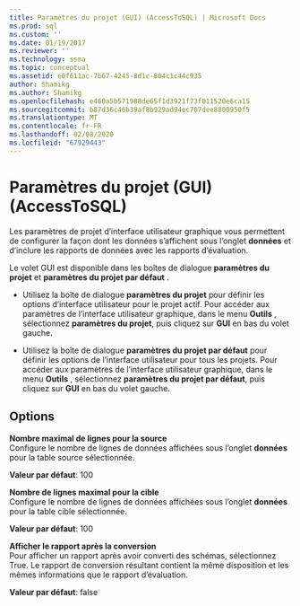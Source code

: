 ```yaml
---
title: Paramètres du projet (GUI) (AccessToSQL) | Microsoft Docs
ms.prod: sql
ms.custom: ''
ms.date: 01/19/2017
ms.reviewer: ''
ms.technology: ssma
ms.topic: conceptual
ms.assetid: e0f611ac-7b67-4245-8d1c-804c1c44c935
author: Shamikg
ms.author: Shamikg
ms.openlocfilehash: e460a5b571988de65f1d3921f73f011520e6ca15
ms.sourcegitcommit: b87d36c46b39af8b929ad94ec707dee8800950f5
ms.translationtype: MT
ms.contentlocale: fr-FR
ms.lasthandoff: 02/08/2020
ms.locfileid: "67929443"
---
```

# <a name="project-settings-gui-accesstosql"></a>Paramètres du projet (GUI) (AccessToSQL)
Les paramètres de projet d’interface utilisateur graphique vous permettent de configurer la façon dont les données s’affichent sous l’onglet **données** et d’inclure les rapports de données avec les rapports d’évaluation.  
  
Le volet GUI est disponible dans les boîtes de dialogue **paramètres du projet** et **paramètres du projet par défaut** .  
  
-   Utilisez la boîte de dialogue **paramètres du projet** pour définir les options d’interface utilisateur pour le projet actif. Pour accéder aux paramètres de l’interface utilisateur graphique, dans le menu **Outils** , sélectionnez **paramètres du projet**, puis cliquez sur **GUI** en bas du volet gauche.  
  
-   Utilisez la boîte de dialogue **paramètres du projet par défaut** pour définir les options de l’interface utilisateur pour tous les projets. Pour accéder aux paramètres de l’interface utilisateur graphique, dans le menu **Outils** , sélectionnez **paramètres du projet par défaut**, puis cliquez sur **GUI** en bas du volet gauche.  
  
## <a name="options"></a>Options  
**Nombre maximal de lignes pour la source**  
Configure le nombre de lignes de données affichées sous l’onglet **données** pour la table source sélectionnée.  
  
**Valeur par défaut**: 100  
  
**Nombre de lignes maximal pour la cible**  
Configure le nombre de lignes de données affichées sous l’onglet **données** pour la table cible sélectionnée.  
  
**Valeur par défaut**: 100  
  
**Afficher le rapport après la conversion**  
Pour afficher un rapport après avoir converti des schémas, sélectionnez True. Le rapport de conversion résultant contient la même disposition et les mêmes informations que le rapport d’évaluation.  
  
**Valeur par défaut**: false  
  
